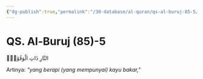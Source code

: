 ```yaml
---
{"dg-publish":true,"permalink":"/30-database/al-quran/qs-al-buruj-85-5/"}
---
```



# QS. Al-Buruj (85)-5
النَّارِ ذَاتِ الْوَقُوْدِۙ 

Artinya: *"yang berapi (yang mempunyai) kayu bakar,"*
